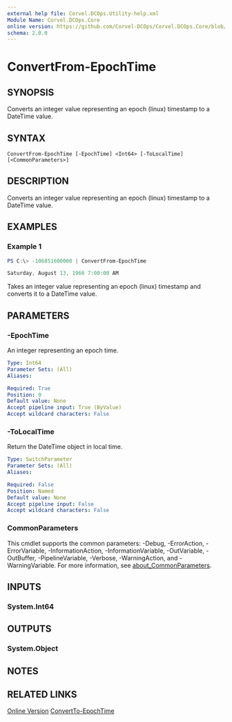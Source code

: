 ```yaml
---
external help file: Corvel.DCOps.Utility-help.xml
Module Name: Corvel.DCOps.Core
online version: https://github.com/Corvel-DCOps/Corvel.DCOps.Core/blob/main/Source/docs/ConvertFrom-EpochTime.md
schema: 2.0.0
---
```


# ConvertFrom-EpochTime

## SYNOPSIS
Converts an integer value representing an epoch (linux) timestamp to a DateTime value.

## SYNTAX

```
ConvertFrom-EpochTime [-EpochTime] <Int64> [-ToLocalTime] [<CommonParameters>]
```

## DESCRIPTION
Converts an integer value representing an epoch (linux) timestamp to a DateTime value.

## EXAMPLES

### Example 1
```powershell
PS C:\> -106851600000 | ConvertFrom-EpochTime

Saturday, August 13, 1966 7:00:00 AM
```

Takes an integer value representing an epoch (linux) timestamp and converts it to a DateTime value.

## PARAMETERS

### -EpochTime
An integer representing an epoch time.

```yaml
Type: Int64
Parameter Sets: (All)
Aliases:

Required: True
Position: 0
Default value: None
Accept pipeline input: True (ByValue)
Accept wildcard characters: False
```

### -ToLocalTime
Return the DateTime object in local time.

```yaml
Type: SwitchParameter
Parameter Sets: (All)
Aliases:

Required: False
Position: Named
Default value: None
Accept pipeline input: False
Accept wildcard characters: False
```

### CommonParameters
This cmdlet supports the common parameters: -Debug, -ErrorAction, -ErrorVariable, -InformationAction, -InformationVariable, -OutVariable, -OutBuffer, -PipelineVariable, -Verbose, -WarningAction, and -WarningVariable. For more information, see [about_CommonParameters](http://go.microsoft.com/fwlink/?LinkID=113216).

## INPUTS

### System.Int64

## OUTPUTS

### System.Object
## NOTES

## RELATED LINKS

[Online Version](https://github.com/Corvel-DCOps/Corvel.DCOps.Core/blob/main/Source/docs/ConvertFrom-EpochTime.md)
[ConvertTo-EpochTime]()
